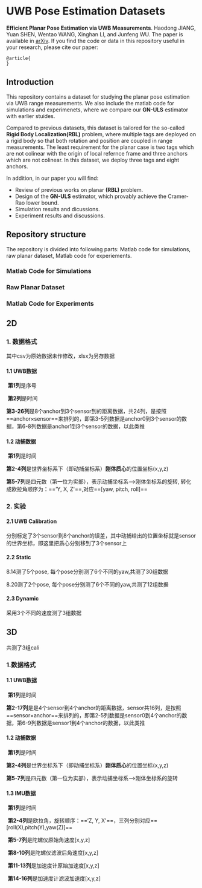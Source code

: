 # UWB Pose Estimation Datasets
**Efficient Planar Pose Estimation via UWB Measurements**. Haodong JIANG, Yuan SHEN, Wentao WANG, Xinghan LI, and Junfeng WU. The paper is available in [arXiv](https://www.baidu.com/). If you find the code or data in this repository useful in your research, please cite our paper:
 ```
 @article{
 }
 ```

## Introduction
This repository contains a dataset for studying the planar pose estimation via UWB range measurements. We also include the matlab code for simulations and experimenets, where we compare our **GN-ULS** estimator with earlier stuides. 

Compared to previous datasets, this dataset is tailored for the so-called **Rigid Body Localization(RBL)** problem, where multiple tags are deployed on a rigid body so that both rotation and position are coupled in range measurements. The least requirement for the planar case is two tags which are not colinear with the origin of local refernce frame and three anchors which are not colinear. In this dataset, we deploy three tags and eight anchors.

In addition, in our paper you will find:
- Review of previous works on planar **(RBL)** problem.
- Design of the **GN-ULS** estimator, which provably achieve the Cramer-Rao lower bound.
- Simulation results and dicussions.
- Experiment results and discussions.

## Repository structure

The repository is divided into following parts: Matlab code for simulations, raw planar dataset, Matlab code for experiements. 

### Matlab Code for Simulations

### Raw Planar Dataset

### Matlab Code for Experiments


## 2D

### 1. 数据格式

其中csv为原始数据未作修改，xlsx为另存数据

#### 1.1 UWB数据

​	**第1列**是序号

​	**第2列**是时间

​	**第3-26列**是8个anchor到3个sensor到的距离数据，共24列，是按照==anchor×sensor==来排列的，即第3-5列数据是anchor0到3个sensor的数据，第6-8列数据是anchor1到3个sensor的数据，以此类推

#### 1.2 动捕数据

​	**第1列**是时间

​	**第2-4列**是世界坐标系下（即动捕坐标系）**刚体质心**的位置坐标(x,y,z)

​	**第5-7列**是四元数（第一位为实部），表示动捕坐标系-->刚体坐标系的旋转, 转化成欧拉角顺序为：==’Y, X, Z'==,对应==[yaw, pitch, roll]==

### 2. 实验

#### 2.1 UWB Calibration

分别标定了3个sensor到8个anchor的误差，其中动捕给出的位置坐标就是sensor的世界坐标，即这里把质心分别移到了3个sensor上

#### 2.2 Static

8.14测了5个pose, 每个pose分别测了6个不同的yaw,共测了30组数据

8.20测了2个pose, 每个pose分别测了6个不同的yaw,共测了12组数据

#### 2.3 Dynamic

采用3个不同的速度测了3组数据

## 3D

共测了3组cali

### 1.数据格式

#### 1.1 UWB数据

​	**第1列**是时间

​	**第2-17列**是是4个sensor到4个anchor的距离数据，sensor共16列，是按照==sensor×anchor==来排列的，即第2-5列数据是sensor0到4个anchor的数据，第6-9列数据是sensor1到4个anchor的数据，以此类推

#### 1.2 动捕数据

​	**第1列**是时间

​	**第2-4列**是世界坐标系下（即动捕坐标系）**刚体质心**的位置坐标(x,y,z)

​	**第5-7列**是四元数（第一位为实部），表示动捕坐标系-->刚体坐标系的旋转

#### 1.3 IMU数据

​	**第1列**是时间

​	**第2-4列**是欧拉角，旋转顺序：==‘Z, Y, X'==，三列分别对应==[roll(X),pitch(Y),yaw(Z)]==

​	**第5-7列**是陀螺仪原始角速度[x,y,z]

​	**第8-10列**是陀螺仪滤波后角速度[x,y,z]

​	**第11-13列**是加速度计原始加速度[x,y,z]

​	**第14-16列**是加速度计滤波加速度[x,y,z]
